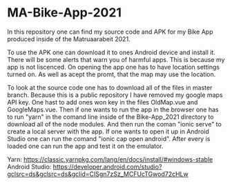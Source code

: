 # MA-Bike-App-2021
In this repository one can find my source code and APK for my Bike App produced inside of the Matruaarabeit 2021.

To use the APK one can download it to ones Android device and install it. There will be some alerts that warn you of harmful apps. This is because my app is not liscenced. On opening the app one has to have location settings turned on. As well as acept the promt, that the map may use the location.

To look at the source code one has to download all of the files in master branch. Because this is a public repository I have removed my google maps API key. One hast to add ones won key in the files OldMap.vue and GoogleMaps.vue. 
Then if one wants to run the app in the browser one has to run "yarn" in the comand line inside of the Bike-App_2021 directory to download all of the node modules. And then run the coman "ionic serve" to create a local server with the app. 
If one wants to open it up in Android Studio one can run the comand "ionic cap open android". After every is loaded one can run the app and test it on the emulator. 

Yarn: https://classic.yarnpkg.com/lang/en/docs/install/#windows-stable
Android Studio: https://developer.android.com/studio?gclsrc=ds&gclsrc=ds&gclid=CISgn7zSz_MCFUcTGwod72cHLw
